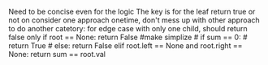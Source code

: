 Need to be concise even for the logic
The key is for the leaf return true or not
on consider one approach onetime, don't mess up with other approach to do another catetory: for edge case with only one child, should return false only
 if root == None: return False  #make simplize
            # if sum == 0:
            #     return True
            # else: return False
        elif  root.left == None and root.right == None:
            return sum == root.val 
   